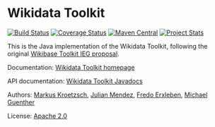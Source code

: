 Wikidata Toolkit
================

[![Build Status](https://travis-ci.org/Wikidata/Wikidata-Toolkit.png?branch=master)](https://travis-ci.org/Wikidata/Wikidata-Toolkit)
[![Coverage Status](https://coveralls.io/repos/Wikidata/Wikidata-Toolkit/badge.png?branch=master)](https://coveralls.io/r/Wikidata/Wikidata-Toolkit?branch=master)
[![Maven Central](https://maven-badges.herokuapp.com/maven-central/org.wikidata.wdtk/wdtk-parent/badge.svg)](http://search.maven.org/#search|ga|1|g%3A%22org.wikidata.wdtk%22)
[![Project Stats](https://www.ohloh.net/p/Wikidata-Toolkit/widgets/project_thin_badge.gif)](https://www.ohloh.net/p/Wikidata-Toolkit)

This is the Java implementation of the Wikidata Toolkit,
following the original [Wikibase Toolkit IEG proposal](https://meta.wikimedia.org/wiki/Grants:IEG/Wikidata_Toolkit).

Documentation: [Wikidata Toolkit homepage](https://www.mediawiki.org/wiki/Wikidata_Toolkit)

API documentation: [Wikidata Toolkit Javadocs](http://wikidata.github.io/Wikidata-Toolkit/)

Authors: [Markus Kroetzsch](http://korrekt.org), [Julian Mendez](http://lat.inf.tu-dresden.de/~mendez/), [Fredo Erxleben](https://github.com/fer-rum), [Michael Guenther](https://github.com/guenthermi)

License: [Apache 2.0](LICENSE.txt)


